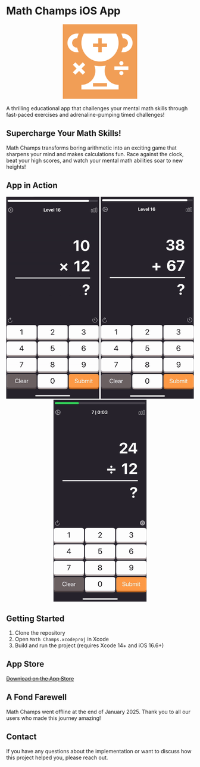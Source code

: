 # Math Champs iOS App

<p align="center">
  <img src="Math Champs/Assets.xcassets/AppIcon.appiconset/Math_Logo (5).png" width="200" alt="Math Champs Logo">
</p>

A thrilling educational app that challenges your mental math skills through fast-paced exercises and adrenaline-pumping timed challenges!

## Supercharge Your Math Skills!

Math Champs transforms boring arithmetic into an exciting game that sharpens your mind and makes calculations fun. Race against the clock, beat your high scores, and watch your mental math abilities soar to new heights!

## App in Action

<p align="center">
  <img src="demo_assets/demo1.gif" width="250" alt="Math Champs Demo 1">
  <img src="demo_assets/demo2.gif" width="250" alt="Math Champs Demo 2">
  <img src="demo_assets/demo4.gif" width="250" alt="Math Champs Demo 3">
</p>

## Getting Started

1. Clone the repository
2. Open `Math Champs.xcodeproj` in Xcode
3. Build and run the project (requires Xcode 14+ and iOS 16.6+)

## App Store
~~[Download on the App Store](https://apps.apple.com/us/app/id6670761620?ct=Tap33750451)~~

## A Fond Farewell

Math Champs went offline at the end of January 2025. Thank you to all our users who made this journey amazing!

## Contact

If you have any questions about the implementation or want to discuss how this project helped you, please reach out.